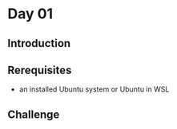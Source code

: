 # Day 01
## Introduction


## Rerequisites
* an installed Ubuntu system or Ubuntu in WSL

## Challenge

